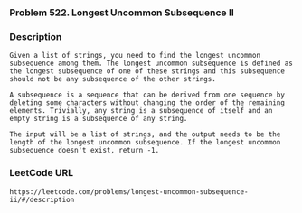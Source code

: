 ### Problem 522. Longest Uncommon Subsequence II

### Description
	Given a list of strings, you need to find the longest uncommon subsequence among them. The longest uncommon subsequence is defined as the longest subsequence of one of these strings and this subsequence should not be any subsequence of the other strings.

	A subsequence is a sequence that can be derived from one sequence by deleting some characters without changing the order of the remaining elements. Trivially, any string is a subsequence of itself and an empty string is a subsequence of any string.

	The input will be a list of strings, and the output needs to be the length of the longest uncommon subsequence. If the longest uncommon subsequence doesn't exist, return -1.	

### LeetCode URL
	https://leetcode.com/problems/longest-uncommon-subsequence-ii/#/description
